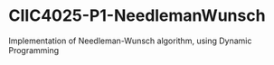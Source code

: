 # CIIC4025-P1-NeedlemanWunsch
Implementation of Needleman-Wunsch algorithm, using Dynamic Programming
